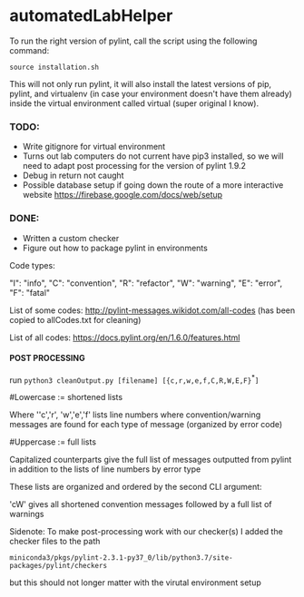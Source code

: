 # automatedLabHelper

To run the right version of pylint, call the script using the following command:

`source installation.sh `

This will not only run pylint, it will also install the latest versions of pip, pylint, and virtualenv (in case your environment doesn't have them already) inside the virtual environment called virtual (super original I know).

### TODO:
- Write gitignore for virtual environment
- Turns out lab computers do not current have pip3 installed, so we will need to adapt post processing for the version of pylint 1.9.2 
- Debug in return not caught
- Possible database setup if going down the route of a more interactive website https://firebase.google.com/docs/web/setup

### DONE:
- Written a custom checker
- Figure out how to package pylint in environments

Code types:

"I": "info",
"C": "convention",
"R": "refactor",
"W": "warning",
"E": "error",
"F": "fatal"

List of some codes: http://pylint-messages.wikidot.com/all-codes (has been copied to allCodes.txt for cleaning)

List of all codes: https://docs.pylint.org/en/1.6.0/features.html


#### POST PROCESSING
run `python3 cleanOutput.py [filename] [{c,r,w,e,f,C,R,W,E,F}`<sup>\*</sup>`]`

#Lowercase := shortened lists

Where ''c','r', 'w','e','f' lists line numbers where convention/warning messages are found for each type of message (organized by error code)

#Uppercase := full lists

Capitalized counterparts give the full list of messages outputted from pylint in addition to the lists of line numbers by error type

These lists are organized and ordered by the second CLI argument:

'cW' gives all shortened convention messages followed by a full list of warnings

Sidenote: To make post-processing work with our checker(s) I added the checker files to the path

`miniconda3/pkgs/pylint-2.3.1-py37_0/lib/python3.7/site-packages/pylint/checkers`

but this should not longer matter with the virutal environment setup
